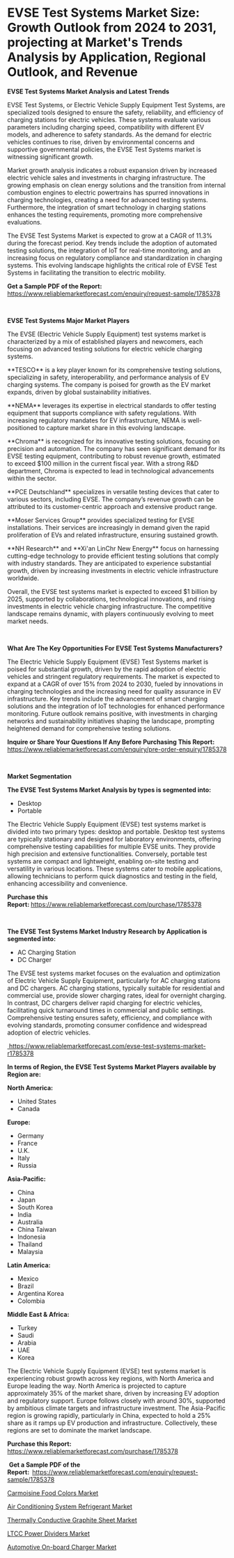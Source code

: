 <p><h1>EVSE Test Systems Market Size: Growth Outlook from 2024 to 2031, projecting at Market's Trends Analysis by Application, Regional Outlook, and Revenue</h1></p><p><strong>EVSE Test Systems Market Analysis and Latest Trends</strong></p>
<p><p>EVSE Test Systems, or Electric Vehicle Supply Equipment Test Systems, are specialized tools designed to ensure the safety, reliability, and efficiency of charging stations for electric vehicles. These systems evaluate various parameters including charging speed, compatibility with different EV models, and adherence to safety standards. As the demand for electric vehicles continues to rise, driven by environmental concerns and supportive governmental policies, the EVSE Test Systems market is witnessing significant growth.</p><p>Market growth analysis indicates a robust expansion driven by increased electric vehicle sales and investments in charging infrastructure. The growing emphasis on clean energy solutions and the transition from internal combustion engines to electric powertrains has spurred innovations in charging technologies, creating a need for advanced testing systems. Furthermore, the integration of smart technology in charging stations enhances the testing requirements, promoting more comprehensive evaluations.</p><p>The EVSE Test Systems Market is expected to grow at a CAGR of 11.3% during the forecast period. Key trends include the adoption of automated testing solutions, the integration of IoT for real-time monitoring, and an increasing focus on regulatory compliance and standardization in charging systems. This evolving landscape highlights the critical role of EVSE Test Systems in facilitating the transition to electric mobility.</p></p>
<p><strong>Get a Sample PDF of the Report:&nbsp;</strong> <a href="https://www.reliablemarketforecast.com/enquiry/request-sample/1785378?utm_campaign=1567&utm_medium=2&utm_source=Github&utm_content=ia&utm_term=13102024&utm_id=evse-test-systems">https://www.reliablemarketforecast.com/enquiry/request-sample/1785378</a></p>
<p>&nbsp;</p>
<p><strong>EVSE Test Systems Major Market Players</strong></p>
<p><p>The EVSE (Electric Vehicle Supply Equipment) test systems market is characterized by a mix of established players and newcomers, each focusing on advanced testing solutions for electric vehicle charging systems. </p><p>**TESCO** is a key player known for its comprehensive testing solutions, specializing in safety, interoperability, and performance analysis of EV charging systems. The company is poised for growth as the EV market expands, driven by global sustainability initiatives.</p><p>**NEMA** leverages its expertise in electrical standards to offer testing equipment that supports compliance with safety regulations. With increasing regulatory mandates for EV infrastructure, NEMA is well-positioned to capture market share in this evolving landscape.</p><p>**Chroma** is recognized for its innovative testing solutions, focusing on precision and automation. The company has seen significant demand for its EVSE testing equipment, contributing to robust revenue growth, estimated to exceed $100 million in the current fiscal year. With a strong R&D department, Chroma is expected to lead in technological advancements within the sector.</p><p>**PCE Deutschland** specializes in versatile testing devices that cater to various sectors, including EVSE. The company’s revenue growth can be attributed to its customer-centric approach and extensive product range.</p><p>**Moser Services Group** provides specialized testing for EVSE installations. Their services are increasingly in demand given the rapid proliferation of EVs and related infrastructure, ensuring sustained growth.</p><p>**NH Research** and **Xi'an LinChr New Energy** focus on harnessing cutting-edge technology to provide efficient testing solutions that comply with industry standards. They are anticipated to experience substantial growth, driven by increasing investments in electric vehicle infrastructure worldwide.</p><p>Overall, the EVSE test systems market is expected to exceed $1 billion by 2025, supported by collaborations, technological innovations, and rising investments in electric vehicle charging infrastructure. The competitive landscape remains dynamic, with players continuously evolving to meet market needs.</p></p>
<p>&nbsp;</p>
<p><strong>What Are The Key Opportunities For EVSE Test Systems Manufacturers?</strong></p>
<p><p>The Electric Vehicle Supply Equipment (EVSE) Test Systems market is poised for substantial growth, driven by the rapid adoption of electric vehicles and stringent regulatory requirements. The market is expected to expand at a CAGR of over 15% from 2024 to 2030, fueled by innovations in charging technologies and the increasing need for quality assurance in EV infrastructure. Key trends include the advancement of smart charging solutions and the integration of IoT technologies for enhanced performance monitoring. Future outlook remains positive, with investments in charging networks and sustainability initiatives shaping the landscape, prompting heightened demand for comprehensive testing solutions.</p></p>
<p><strong>Inquire or Share Your Questions If Any Before Purchasing This Report:</strong> <a href="https://www.reliablemarketforecast.com/enquiry/pre-order-enquiry/1785378?utm_campaign=1567&utm_medium=2&utm_source=Github&utm_content=ia&utm_term=13102024&utm_id=evse-test-systems">https://www.reliablemarketforecast.com/enquiry/pre-order-enquiry/1785378</a></p>
<p>&nbsp;</p>
<p><strong>Market Segmentation</strong></p>
<p><strong>The EVSE Test Systems Market Analysis by types is segmented into:</strong></p>
<p><ul><li>Desktop</li><li>Portable</li></ul></p>
<p><p>The Electric Vehicle Supply Equipment (EVSE) test systems market is divided into two primary types: desktop and portable. Desktop test systems are typically stationary and designed for laboratory environments, offering comprehensive testing capabilities for multiple EVSE units. They provide high precision and extensive functionalities. Conversely, portable test systems are compact and lightweight, enabling on-site testing and versatility in various locations. These systems cater to mobile applications, allowing technicians to perform quick diagnostics and testing in the field, enhancing accessibility and convenience.</p></p>
<p><strong>Purchase this Report:&nbsp;</strong><a href="https://www.reliablemarketforecast.com/purchase/1785378?utm_campaign=1567&utm_medium=2&utm_source=Github&utm_content=ia&utm_term=13102024&utm_id=evse-test-systems">https://www.reliablemarketforecast.com/purchase/1785378</a></p>
<p>&nbsp;</p>
<p><strong>The EVSE Test Systems Market Industry Research by Application is segmented into:</strong></p>
<p><ul><li>AC Charging Station</li><li>DC Charger</li></ul></p>
<p><p>The EVSE test systems market focuses on the evaluation and optimization of Electric Vehicle Supply Equipment, particularly for AC charging stations and DC chargers. AC charging stations, typically suitable for residential and commercial use, provide slower charging rates, ideal for overnight charging. In contrast, DC chargers deliver rapid charging for electric vehicles, facilitating quick turnaround times in commercial and public settings. Comprehensive testing ensures safety, efficiency, and compliance with evolving standards, promoting consumer confidence and widespread adoption of electric vehicles.</p></p>
<p><a href="https://www.reliablemarketforecast.com/evse-test-systems-market-r1785378?utm_campaign=1567&utm_medium=2&utm_source=Github&utm_content=ia&utm_term=13102024&utm_id=evse-test-systems">&nbsp;https://www.reliablemarketforecast.com/evse-test-systems-market-r1785378</a></p>
<p><strong>In terms of Region, the EVSE Test Systems Market Players available by Region are:</strong></p>
<p>
    <p> <strong> North America: </strong>
        <ul>
            <li>United States</li>
            <li>Canada</li>
        </ul>
        </p> 
    <p> <strong> Europe: </strong>
        <ul>
            <li>Germany</li>
            <li>France</li>
            <li>U.K.</li>
            <li>Italy</li>
            <li>Russia</li>
        </ul>
        </p> 
    <p> <strong> Asia-Pacific: </strong>
        <ul>
            <li>China</li>
            <li>Japan</li>
            <li>South Korea</li>
            <li>India</li>
            <li>Australia</li>
            <li>China Taiwan</li>
            <li>Indonesia</li>
            <li>Thailand</li>
            <li>Malaysia</li>
        </ul>
        </p> 
    <p> <strong> Latin America: </strong>
        <ul>
            <li>Mexico</li>
            <li>Brazil</li>
            <li>Argentina Korea</li>
            <li>Colombia</li>
        </ul>
        </p> 
    <p> <strong> Middle East & Africa: </strong>
        <ul>
            <li>Turkey</li>
            <li>Saudi</li>
            <li>Arabia</li>
            <li>UAE</li>
            <li>Korea</li>
        </ul>
    </p>
    </p>
<p><p>The Electric Vehicle Supply Equipment (EVSE) test systems market is experiencing robust growth across key regions, with North America and Europe leading the way. North America is projected to capture approximately 35% of the market share, driven by increasing EV adoption and regulatory support. Europe follows closely with around 30%, supported by ambitious climate targets and infrastructure investment. The Asia-Pacific region is growing rapidly, particularly in China, expected to hold a 25% share as it ramps up EV production and infrastructure. Collectively, these regions are set to dominate the market landscape.</p></p>
<p><strong>Purchase this Report: </strong><a href="https://www.reliablemarketforecast.com/purchase/1785378?utm_campaign=1567&utm_medium=2&utm_source=Github&utm_content=ia&utm_term=13102024&utm_id=evse-test-systems">https://www.reliablemarketforecast.com/purchase/1785378</a></p>
<p>&nbsp;<strong>Get a Sample PDF of the Report:&nbsp;&nbsp;</strong><a href="https://www.reliablemarketforecast.com/enquiry/request-sample/1785378?utm_campaign=1567&utm_medium=2&utm_source=Github&utm_content=ia&utm_term=13102024&utm_id=evse-test-systems">https://www.reliablemarketforecast.com/enquiry/request-sample/1785378</a></p>
<p><strong></strong></p>
<p><p><a href="https://www.linkedin.com/pulse/strategic-market-insights-global-carmoisine-food-colors-7falc?utm_campaign=1567&utm_medium=2&utm_source=Github&utm_content=ia&utm_term=13102024&utm_id=evse-test-systems">Carmoisine Food Colors Market</a></p><p><a href="https://www.linkedin.com/pulse/emerging-trends-air-conditioning-system-refrigerant-quasc?utm_campaign=1567&utm_medium=2&utm_source=Github&utm_content=ia&utm_term=13102024&utm_id=evse-test-systems">Air Conditioning System Refrigerant Market</a></p><p><a href="https://www.linkedin.com/pulse/emerging-trends-thermally-conductive-graphite-sheet-gzmtc?utm_campaign=1567&utm_medium=2&utm_source=Github&utm_content=ia&utm_term=13102024&utm_id=evse-test-systems">Thermally Conductive Graphite Sheet Market</a></p><p><a href="https://www.linkedin.com/pulse/ltcc-power-dividers-market-research-report-exploring-size-adyxf?utm_campaign=1567&utm_medium=2&utm_source=Github&utm_content=ia&utm_term=13102024&utm_id=evse-test-systems">LTCC Power Dividers Market</a></p><p><a href="https://www.linkedin.com/pulse/digital-transformation-automotive-on-board-charger-industry-krb0e?utm_campaign=1567&utm_medium=2&utm_source=Github&utm_content=ia&utm_term=13102024&utm_id=evse-test-systems">Automotive On-board Charger Market</a></p></p>